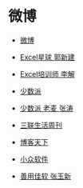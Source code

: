# 微博


<div id = "首"></div>
<script src = "../js/首.js"></script>


* [微博](https://m.weibo.cn/)


* [Excel星球 郭新建](https://m.weibo.cn/u/5243509390)
* [Excel培训师 李解](https://m.weibo.cn/u/1402788537)


* [少数派](https://m.weibo.cn/u/1914010467)
* [少数派 老麦 张涛](https://m.weibo.cn/u/1611435224)


* [三联生活周刊](https://m.weibo.cn/u/1191965271)
* [博客天下](https://m.weibo.cn/u/1594590224)


* [小众软件](https://m.weibo.cn/u/1684197391)
* [善用佳软 张玉新](https://m.weibo.cn/u/1188742767)
